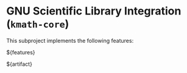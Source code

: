# GNU Scientific Library Integration (`kmath-core`)

This subproject implements the following features:

${features}

${artifact}
